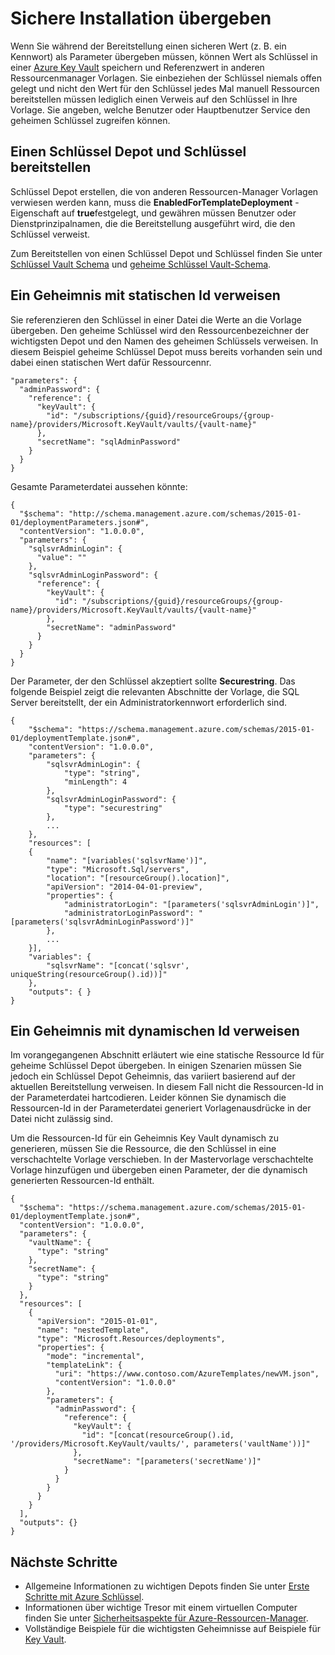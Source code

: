 <properties
   pageTitle="Geheime Schlüssel Depot Ressourcenmanager Vorlage | Microsoft Azure"
   description="Veranschaulicht, wie ein Geheimnis während der Bereitstellung von einem Schlüssel Depot als Parameter übergeben."
   services="azure-resource-manager,key-vault"
   documentationCenter="na"
   authors="tfitzmac"
   manager="timlt"
   editor="tysonn"/>

<tags
   ms.service="azure-resource-manager"
   ms.devlang="na"
   ms.topic="article"
   ms.tgt_pltfrm="na"
   ms.workload="na"
   ms.date="06/23/2016"
   ms.author="tomfitz"/>

# <a name="pass-secure-values-during-deployment"></a>Sichere Installation übergeben

Wenn Sie während der Bereitstellung einen sicheren Wert (z. B. ein Kennwort) als Parameter übergeben müssen, können Wert als Schlüssel in einer [Azure Key Vault](./key-vault/key-vault-whatis.md) speichern und Referenzwert in anderen Ressourcenmanager Vorlagen. Sie einbeziehen der Schlüssel niemals offen gelegt und nicht den Wert für den Schlüssel jedes Mal manuell Ressourcen bereitstellen müssen lediglich einen Verweis auf den Schlüssel in Ihre Vorlage. Sie angeben, welche Benutzer oder Hauptbenutzer Service den geheimen Schlüssel zugreifen können.  

## <a name="deploy-a-key-vault-and-secret"></a>Einen Schlüssel Depot und Schlüssel bereitstellen

Schlüssel Depot erstellen, die von anderen Ressourcen-Manager Vorlagen verwiesen werden kann, muss die **EnabledForTemplateDeployment** -Eigenschaft auf **true**festgelegt, und gewähren müssen Benutzer oder Dienstprinzipalnamen, die die Bereitstellung ausgeführt wird, die den Schlüssel verweist.

Zum Bereitstellen von einen Schlüssel Depot und Schlüssel finden Sie unter [Schlüssel Vault Schema](resource-manager-template-keyvault.md) und [geheime Schlüssel Vault-Schema](resource-manager-template-keyvault-secret.md).

## <a name="reference-a-secret-with-static-id"></a>Ein Geheimnis mit statischen Id verweisen

Sie referenzieren den Schlüssel in einer Datei die Werte an die Vorlage übergeben. Den geheime Schlüssel wird den Ressourcenbezeichner der wichtigsten Depot und den Namen des geheimen Schlüssels verweisen. In diesem Beispiel geheime Schlüssel Depot muss bereits vorhanden sein und dabei einen statischen Wert dafür Ressourcennr.

    "parameters": {
      "adminPassword": {
        "reference": {
          "keyVault": {
            "id": "/subscriptions/{guid}/resourceGroups/{group-name}/providers/Microsoft.KeyVault/vaults/{vault-name}"
          }, 
          "secretName": "sqlAdminPassword" 
        } 
      }
    }

Gesamte Parameterdatei aussehen könnte:

    {
      "$schema": "http://schema.management.azure.com/schemas/2015-01-01/deploymentParameters.json#",
      "contentVersion": "1.0.0.0",
      "parameters": {
        "sqlsvrAdminLogin": {
          "value": ""
        },
        "sqlsvrAdminLoginPassword": {
          "reference": {
            "keyVault": {
              "id": "/subscriptions/{guid}/resourceGroups/{group-name}/providers/Microsoft.KeyVault/vaults/{vault-name}"
            },
            "secretName": "adminPassword"
          }
        }
      }
    }

Der Parameter, der den Schlüssel akzeptiert sollte **Securestring**. Das folgende Beispiel zeigt die relevanten Abschnitte der Vorlage, die SQL Server bereitstellt, der ein Administratorkennwort erforderlich sind.

    {
        "$schema": "https://schema.management.azure.com/schemas/2015-01-01/deploymentTemplate.json#",
        "contentVersion": "1.0.0.0",
        "parameters": {
            "sqlsvrAdminLogin": {
                "type": "string",
                "minLength": 4
            },
            "sqlsvrAdminLoginPassword": {
                "type": "securestring"
            },
            ...
        },
        "resources": [
        {
            "name": "[variables('sqlsvrName')]",
            "type": "Microsoft.Sql/servers",
            "location": "[resourceGroup().location]",
            "apiVersion": "2014-04-01-preview",
            "properties": {
                "administratorLogin": "[parameters('sqlsvrAdminLogin')]",
                "administratorLoginPassword": "[parameters('sqlsvrAdminLoginPassword')]"
            },
            ...
        }],
        "variables": {
            "sqlsvrName": "[concat('sqlsvr', uniqueString(resourceGroup().id))]"
        },
        "outputs": { }
    }

## <a name="reference-a-secret-with-dynamic-id"></a>Ein Geheimnis mit dynamischen Id verweisen

Im vorangegangenen Abschnitt erläutert wie eine statische Ressource Id für geheime Schlüssel Depot übergeben. In einigen Szenarien müssen Sie jedoch ein Schlüssel Depot Geheimnis, das variiert basierend auf der aktuellen Bereitstellung verweisen. In diesem Fall nicht die Ressourcen-Id in der Parameterdatei hartcodieren. Leider können Sie dynamisch die Ressourcen-Id in der Parameterdatei generiert Vorlagenausdrücke in der Datei nicht zulässig sind.

Um die Ressourcen-Id für ein Geheimnis Key Vault dynamisch zu generieren, müssen Sie die Ressource, die den Schlüssel in eine verschachtelte Vorlage verschieben. In der Mastervorlage verschachtelte Vorlage hinzufügen und übergeben einen Parameter, der die dynamisch generierten Ressourcen-Id enthält.

    {
      "$schema": "https://schema.management.azure.com/schemas/2015-01-01/deploymentTemplate.json#",
      "contentVersion": "1.0.0.0",
      "parameters": {
        "vaultName": {
          "type": "string"
        },
        "secretName": {
          "type": "string"
        }
      },
      "resources": [
        {
          "apiVersion": "2015-01-01",
          "name": "nestedTemplate",
          "type": "Microsoft.Resources/deployments",
          "properties": {
            "mode": "incremental",
            "templateLink": {
              "uri": "https://www.contoso.com/AzureTemplates/newVM.json",
              "contentVersion": "1.0.0.0"
            },
            "parameters": {
              "adminPassword": {
                "reference": {
                  "keyVault": {
                    "id": "[concat(resourceGroup().id, '/providers/Microsoft.KeyVault/vaults/', parameters('vaultName'))]"
                  },
                  "secretName": "[parameters('secretName')]"
                }
              }
            }
          }
        }
      ],
      "outputs": {}
    }


## <a name="next-steps"></a>Nächste Schritte

- Allgemeine Informationen zu wichtigen Depots finden Sie unter [Erste Schritte mit Azure Schlüssel](./key-vault/key-vault-get-started.md).
- Informationen über wichtige Tresor mit einem virtuellen Computer finden Sie unter [Sicherheitsaspekte für Azure-Ressourcen-Manager](best-practices-resource-manager-security.md).
- Vollständige Beispiele für die wichtigsten Geheimnisse auf Beispiele für [Key Vault](https://github.com/rjmax/ArmExamples/tree/master/keyvaultexamples).

